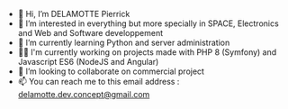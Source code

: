 - 👋 Hi, I’m DELAMOTTE Pierrick
- 👀 I’m interested in everything but more specially in SPACE, Electronics and Web and Software developpement
- 🌱 I’m currently learning Python and server administration
- 👨‍💻 I'm currently working on projects made with PHP 8 (Symfony) and Javascript ES6 (NodeJS and Angular)
- 💞️ I’m looking to collaborate on commercial project
- 📫 You can reach me to this email address : delamotte.dev.concept@gmail.com

<!---
delamotte-pierrick/delamotte-pierrick is a ✨ special ✨ repository because its `README.md` (this file) appears on your GitHub profile.
You can click the Preview link to take a look at your changes.
--->
